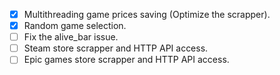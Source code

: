 - [X] Multithreading game prices saving (Optimize the scrapper).
- [X] Random game selection.
- [ ] Fix the alive_bar issue.
- [ ] Steam store scrapper and HTTP API access.
- [ ] Epic games store scrapper and HTTP API access.